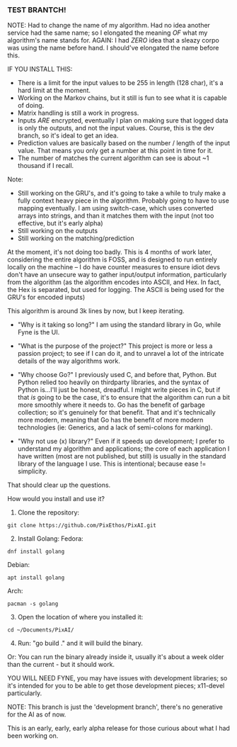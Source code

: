 ### TEST BRANTCH! ###

NOTE: Had to change the name of my algorithm. Had no idea another service had the same name; so I elongated the meaning _OF_ what my algorithm's name stands for.
AGAIN: I had _ZERO_ idea that a sleazy corpo was using the name before hand. I should've elongated the name before this.

IF YOU INSTALL THIS:
- There is a limit for the input values to be 255 in length (128 char), it's a hard limit at the moment.
- Working on the Markov chains, but it still is fun to see what it is capable of doing.
- Matrix handling is still a work in progress.
- Inputs _ARE_ encrypted, eventually I plan on making sure that logged data is only the outputs, and not the input values. Course, this is the dev branch, so it's ideal to get an idea.
- Prediction values are basically based on the number / length of the input value. That means you only get a number at this point in time for it.
- The number of matches the current algorithm can see is about ~1 thousand if I recall.

Note:
- Still working on the GRU's, and it's going to take a while to truly make a fully context heavy piece in the algorithm. Probably going to have to use mapping eventually. I am using switch-case, which uses converted arrays into strings, and than it matches them with the input (not too effective, but it's early alpha)
- Still working on the outputs
- Still working on the matching/prediction

At the moment, it's not doing too badly. This is 4 months of work later, considering the entire algorithm is FOSS, and is designed to run entirely locally on the machine – I do have counter measures to ensure idiot devs don't have an unsecure way to gather input/output information, particularly from the algorithm (as the algorithm encodes into ASCII, and Hex. In fact, the Hex is separated, but used for logging. The ASCII is being used for the GRU's for encoded inputs)

This algorithm is around 3k lines by now, but I keep iterating.

- "Why is it taking so long?"
I am using the standard library in Go, while Fyne is the UI.

- "What is the purpose of the project?"
This project is more or less a passion project; to see if I can do it, and to unravel a lot of the intricate details of the way algorithms work.

- "Why choose Go?"
I previously used C, and before that, Python. But Python relied too heavily on thirdparty libraries, and the syntax of Python is...I'll just be honest, dreadful. I might write pieces in C, but if that _is_ going to be the case, it's to ensure that the algorithm can run a bit more smoothly where it needs to. Go has the benefit of garbage collection; so it's genuinely for that benefit. That and it's technically more modern, meaning that Go has the benefit of more modern technologies (ie: Generics, and a lack of semi-colons for marking).

- "Why not use (x) library?"
Even if it speeds up development; I prefer to understand my algorithm and applications; the core of each application I have written (most are not published, but still) is usually in the standard library of the language I use. This is intentional; because ease != simplicity.

That should clear up the questions.

How would you install and use it?
1. Clone the repository:
```
git clone https://github.com/PixEthos/PixAI.git
```
2. Install Golang:
Fedora:
```
dnf install golang
```
Debian:
```
apt install golang
```
Arch:
```
pacman -s golang
```
3. Open the location of where you installed it:
```
cd ~/Documents/PixAI/
```
4. Run: "go build ." and it will build the binary.

Or:
You can run the binary already inside it, usually it's about a week older than the current - but it should work. 

YOU WILL NEED FYNE, you may have issues with development libraries; so it's intended for you to be able to get those development pieces; x11-devel particularly.

NOTE:
This branch is just the 'development branch', there's no generative for the AI as of now.

This is an early, early, early alpha release for those curious about what I had been working on.
